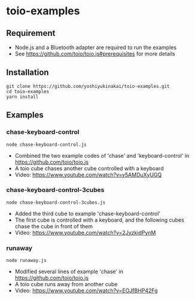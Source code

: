 # toio-examples

## Requirement
* Node.js and a Bluetooth adapter are required to run the examples
* See https://github.com/toio/toio.js#prerequisites for more details

## Installation
```
git clone https://github.com/yoshiyukinakai/toio-examples.git
cd toio-examples
yarn install
```

## Examples

### chase-keyboard-control
```
node chase-keyboard-control.js
```
* Combined the two example codes of 'chase' and 'keyboard-control' in https://github.com/toio/toio.js
* A toio cube chases another cube controlled with a keyboard
* Video: https://www.youtube.com/watch?v=y5AMDuXyUGQ

### chase-keyboard-control-3cubes
```
node chase-keyboard-control-3cubes.js
```
* Added the third cube to example 'chase-keyboard-control'
* The first cube is controlled with a keyboard, and the following cubes chase the cube in front of them
* Video: https://www.youtube.com/watch?v=2JyzkidPynM

### runaway
```
node runaway.js
```
* Modified several lines of example 'chase' in https://github.com/toio/toio.js
* A toio cube runs away from another cube
* Video: https://www.youtube.com/watch?v=EOJfBHP42Fg
